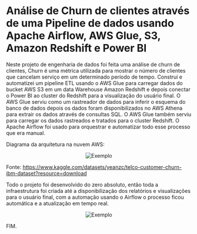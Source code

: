 # Análise de Churn de clientes através de uma Pipeline de dados usando Apache Airflow, AWS Glue, S3, Amazon Redshift e Power BI

Neste projeto de engenharia de dados foi feita uma análise de churn de clientes, Churn é uma métrica utilizada para mostrar o número de clientes que cancelam serviço em um determinado período de tempo.
Construí e automatizei um pipeline ETL usando o AWS Glue para carregar dados do bucket AWS S3 em um data Warehouse Amazon Redshift e depois conectar o Power BI ao cluster do Redshift para a visualização do usuário final. O AWS Glue serviu como um rastreador de dados para inferir o esquema do banco de dados depois os dados foram disponibilizados no AWS Athena para extrair os dados através de consultas SQL. O AWS Glue também serviu para carregar os dados rastreados e tratados para o cluster Redshift. O Apache Airflow foi usado para orquestrar e automatizar todo esse processo que era manual.

Diagrama da arquitetura na nuvem AWS:
<div align="center">
  <img src="https://github.com/CamilaDeAlm/Customer-Churn-Analysis-through-a-Data-Pipeline-using-Airflow-AWS-Glue-S3-Redshift-and-Power-BI/blob/main/Captura%20de%20tela%202024-07-28%20101638.png" alt="Exemplo" width="largura" height="altura">
</div>

Fonte: https://www.kaggle.com/datasets/yeanzc/telco-customer-churn-ibm-dataset?resource=download

Todo o projeto foi desenvolvido do zero absoluto, então toda a infraestrutura foi criada até a disponibilização dos relatórios e visualizações
para o usuário final, com a automação usando o Airflow o processo ficou automática e a atualização em tempo real.

<div align="center">
  <img src="https://github.com/CamilaDeAlm/Customer-Churn-Analysis-through-a-Data-Pipeline-using-Airflow-AWS-Glue-S3-Redshift-and-Power-BI/blob/main/Captura%20de%20tela%202024-07-28%20102109.png" alt="Exemplo" width="largura" height="altura">
</div>

FIM.

